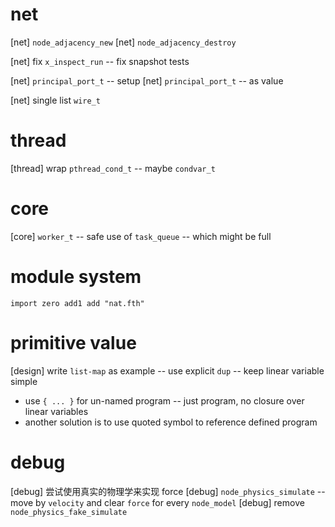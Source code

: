 # net

[net] `node_adjacency_new`
[net] `node_adjacency_destroy`

[net] fix `x_inspect_run` -- fix snapshot tests

[net] `principal_port_t` -- setup
[net] `principal_port_t` -- as value

[net] single list `wire_t`

# thread

[thread] wrap `pthread_cond_t` -- maybe `condvar_t`

# core

[core] `worker_t` -- safe use of `task_queue` -- which might be full

# module system

```
import zero add1 add "nat.fth"
```

# primitive value

[design] write `list-map` as example -- use explicit `dup` -- keep linear variable simple

- use `{ ... }` for un-named program -- just program, no closure over linear variables
- another solution is to use quoted symbol to reference defined program

# debug

[debug] 尝试使用真实的物理学来实现 force
[debug] `node_physics_simulate` -- move by `velocity` and clear `force` for every `node_model`
[debug] remove `node_physics_fake_simulate`
